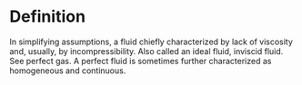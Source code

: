 # Definition

In simplifying assumptions, a fluid chiefly characterized by lack of
viscosity and, usually, by incompressibility. Also called an ideal
fluid, inviscid fluid. See perfect gas. A perfect fluid is sometimes
further characterized as homogeneous and continuous.
